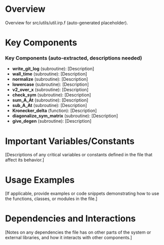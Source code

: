 # Overview

Overview for src/utils/util.irp.f (auto-generated placeholder).

# Key Components

### Key Components (auto-extracted, descriptions needed)
- **write_git_log** (subroutine): [Description]
- **wall_time** (subroutine): [Description]
- **normalize** (subroutine): [Description]
- **lowercase** (subroutine): [Description]
- **v2_over_x** (subroutine): [Description]
- **check_sym** (subroutine): [Description]
- **sum_A_At** (subroutine): [Description]
- **sub_A_At** (subroutine): [Description]
- **Kronecker_delta** (function): [Description]
- **diagonalize_sym_matrix** (subroutine): [Description]
- **give_degen** (subroutine): [Description]

# Important Variables/Constants

[Descriptions of any critical variables or constants defined in the file that affect its behavior.]

# Usage Examples

[If applicable, provide examples or code snippets demonstrating how to use the functions, classes, or modules in the file.]

# Dependencies and Interactions

[Notes on any dependencies the file has on other parts of the system or external libraries, and how it interacts with other components.]
